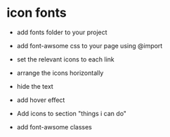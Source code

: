 # icon fonts

- add fonts folder to your project
- add font-awsome css to your page using @import
- set the relevant icons to each link
- arrange the icons horizontally
- hide the text
- add hover effect

- Add icons to section "things i can do"
- add font-awsome classes
